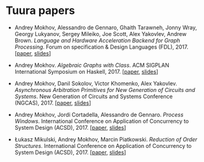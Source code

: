 # Tuura papers

* Andrey Mokhov, Alessandro de Gennaro, Ghaith Tarawneh, Jonny Wray, Georgy Lukyanov, Sergey Mileiko, Joe Scott, Alex Yakovlev, Andrew Brown. _Language and Hardware Acceleration Backend for Graph Processing_. Forum on specification & Design Languages (FDL), 2017.
[[paper](https://github.com/tuura/papers/blob/master/fdl-2017/graphs-on-fpga.pdf),
[slides](https://github.com/tuura/papers/blob/master/fdl-2017/graphs-on-fpga-slides.pdf)]

* Andrey Mokhov. _Algebraic Graphs with Class_. ACM SIGPLAN International Symposium on Haskell, 2017.
[[paper](https://github.com/snowleopard/alga-paper),
[slides](https://github.com/snowleopard/alga-paper/releases/download/final/algebraic-graphs-slides.pdf)]

* Andrey Mokhov, Danil Sokolov, Victor Khomenko, Alex Yakovlev. _Asynchronous Arbitration Primitives for New Generation of Circuits and Systems_. New Generation of Circuits and Systems Conference (NGCAS), 2017.
[[paper](https://github.com/tuura/papers/blob/master/ngcas-2017/arbitration-primitives.pdf),
[slides](https://github.com/tuura/papers/blob/master/ngcas-2017/arbitration-primitives-slides.pdf)]

* Andrey Mokhov, Jordi Cortadella, Alessandro de Gennaro. _Process Windows_. International Conference on Application of Concurrency to System Design (ACSD), 2017.
[[paper](https://github.com/tuura/papers/blob/master/acsd-2017/process-windows.pdf),
[slides](https://github.com/tuura/papers/blob/master/acsd-2017/process-windows-slides.pdf)]

* Łukasz Mikulski, Andrey Mokhov, Marcin Piatkowski. _Reduction of Order Structures_. International Conference on Application of Concurrency to System Design (ACSD), 2017.
[[paper](https://github.com/tuura/papers/blob/master/acsd-2017/order-structures.pdf),
[slides](https://github.com/tuura/papers/blob/master/acsd-2017/order-structures-slides.pdf)]
